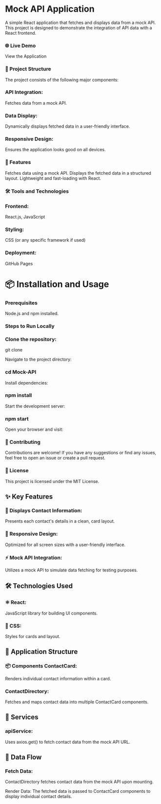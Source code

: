 # Mock API Application

A simple React application that fetches and displays data from a mock API. This project is designed to demonstrate the integration of API data with a React frontend.

### 🌐 Live Demo
View the Application

### 📁 Project Structure
The project consists of the following major components:

### API Integration:
 Fetches data from a mock API.
### Data Display: 
Dynamically displays fetched data in a user-friendly interface.
### Responsive Design:
 Ensures the application looks good on all devices.
 
### 🚀 Features
Fetches data using a mock API.
Displays the fetched data in a structured layout.
Lightweight and fast-loading with React.

### 🛠️ Tools and Technologies
### Frontend:
 React.js, JavaScript
### Styling:
 CSS (or any specific framework if used)
### Deployment:
 GitHub Pages

# 📦 Installation and Usage

### Prerequisites
Node.js and npm installed.

### Steps to Run Locally

### Clone the repository:
git clone [](https://github.com/sibi1103/Mock-API.git)

Navigate to the project directory:
### cd Mock-API

Install dependencies:
### npm install

Start the development server:
### npm start

Open your browser and visit: [](http://localhost:3000)

### 🌟 Contributing

Contributions are welcome! If you have any suggestions or find any issues, feel free to open an issue or create a pull request.

### 📄 License
This project is licensed under the MIT License.

## ✨ Key Features
### 📇 Displays Contact Information:
 Presents each contact's details in a clean, card layout.
### 📱 Responsive Design: 
Optimized for all screen sizes with a user-friendly interface.
### ⚡ Mock API Integration: 
Utilizes a mock API to simulate data fetching for testing purposes.

## 🛠️ Technologies Used
### ⚛️ React:
 JavaScript library for building UI components.
### 🎨 CSS:
 Styles for cards and layout.

## 📂 Application Structure
### 📦 Components ContactCard: 
Renders individual contact information within a card.
### ContactDirectory:
 Fetches and maps contact data into multiple ContactCard components.

## 🔧 Services
### apiService:
 Uses axios.get() to fetch contact data from the mock API URL.

## 🔄 Data Flow
### Fetch Data: 
ContactDirectory fetches contact data from the mock API upon mounting.

Render Data: The fetched data is passed to ContactCard components to display individual contact details.